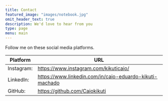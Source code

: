 ```yaml
---
title: Contact
featured_image: "images/notebook.jpg"
omit_header_text: true
description: We'd love to hear from you
type: page
menu: main
---
```


Follow me on these social media platforms.

Platform | URL
---|---
Instagram:| https://www.instagram.com/kikuticaio/
LinkedIn:|  https://www.linkedin.com/in/caio-eduardo-kikuti-machado
GitHub:|    https://github.com/Caiokikuti